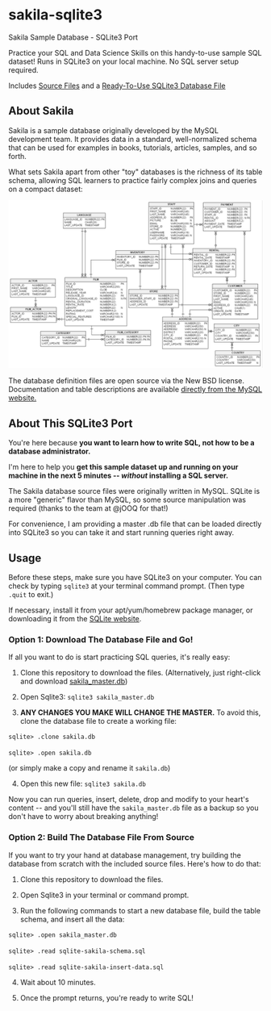 # sakila-sqlite3

Sakila Sample Database - SQLite3 Port

Practice your SQL and Data Science Skills on this handy-to-use sample SQL dataset! Runs in SQLite3 on your local machine. No SQL server setup required.

Includes [Source Files](/source/) and a [Ready-To-Use SQLite3 Database File](sakila_master.db)

## About Sakila

Sakila is a sample database originally developed by the MySQL development team. It provides data in a standard, well-normalized schema that can be used for examples in books, tutorials, articles, samples, and so forth.

What sets Sakila apart from other "toy" databases is the richness of its table schema, allowing SQL learners to practice fairly complex joins and queries on a compact dataset:

![Table schema UML diagram for the Sakila database](sakila.png)

The database definition files are open source via the New BSD license. Documentation and table descriptions are available [directly from the MySQL website.](https://dev.mysql.com/doc/sakila/en/sakila-introduction.html)


## About This SQLite3 Port

You're here because **you want to learn how to write SQL, not how to be a database administrator.**

I'm here to help you **get this sample dataset up and running on your machine in the next 5 minutes -- *without* installing a SQL server.**

The Sakila database source files were originally written in MySQL. SQLite is a more "generic" flavor than MySQL, so some source manipulation was required (thanks to the team at @jOOQ for that!)

For convenience, I am providing a master .db file that can be loaded directly into SQLite3 so you can take it and start running queries right away. 

## Usage

Before these steps, make sure you have SQLite3 on your computer. You can check by typing `sqlite3` at your terminal command prompt. (Then type `.quit` to exit.)

If necessary, install it from your apt/yum/homebrew package manager, or downloading it from the [SQLite website](https://www.sqlite.org/index.html). 

### Option 1: Download The Database File and Go!

If all you want to do is start practicing SQL queries, it's really easy:

1. Clone this repository to download the files. (Alternatively, just right-click and download [sakila_master.db](sakila_master.db))

2. Open Sqlite3: `sqlite3 sakila_master.db`

3. **ANY CHANGES YOU MAKE WILL CHANGE THE MASTER.** To avoid this, clone the database file to create a working file:

```{sql}
sqlite> .clone sakila.db

sqlite> .open sakila.db
```
(or simply make a copy and rename it `sakila.db`)

4. Open this new file: `sqlite3 sakila.db`

Now you can run queries, insert, delete, drop and modify to your heart's content -- and you'll still have the `sakila_master.db` file as a backup so you don't have to worry about breaking anything!


### Option 2: Build The Database File From Source

If you want to try your hand at database management, try building the database from scratch with the included source files. Here's how to do that:

1. Clone this repository to download the files.

2. Open Sqlite3 in your terminal or command prompt.

3. Run the following commands to start a new database file, build the table schema, and insert all the data:

```{sql}
sqlite> .open sakila_master.db

sqlite> .read sqlite-sakila-schema.sql 

sqlite> .read sqlite-sakila-insert-data.sql 
```

4. Wait about 10 minutes.

5. Once the prompt returns, you're ready to write SQL!
